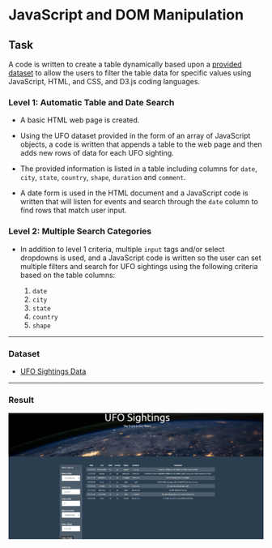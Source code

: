 # JavaScript and DOM Manipulation

## Task

A code is written to create a table dynamically based upon a [provided dataset](UFO-level-1/static/js/data.js) to allow the users to filter the table data for specific values using JavaScript, HTML, and CSS, and D3.js coding languages.

### Level 1: Automatic Table and Date Search 

* A basic HTML web page is created.

* Using the UFO dataset provided in the form of an array of JavaScript objects, a code is written that appends a table to the web page and then adds new rows of data for each UFO sighting.

* The provided information is listed in a table including columns for `date`, `city`, `state`, `country`, `shape`, `duration` and `comment`.

* A date form is used in the HTML document and a JavaScript code is written that will listen for events and search through the `date` column to find rows that match user input.

### Level 2: Multiple Search Categories 

* In addition to level 1 criteria, multiple `input` tags and/or select dropdowns is used, and a JavaScript code is written so the user can set multiple filters and search for UFO sightings using the following criteria based on the table columns:

  1. `date`
  2. `city`
  3. `state`
  4. `country`
  5. `shape`

- - -

### Dataset

* [UFO Sightings Data](UFO-level-1/static/js/data.js)

- - -

### Result
![result](UFO-level-2/static/images/screenshot.png)

